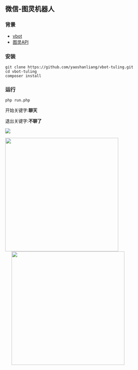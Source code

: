 ## 微信-图灵机器人

### 背景

* [vbot](https://github.com/HanSon/vbot)
* [图灵API](http://www.tuling123.com/)

### 安装

```
git clone https://github.com/yaoshanliang/vbot-tuling.git
cd vbot-tuling
composer install
```

### 运行

```
php run.php
```

开始关键字:**聊天**

退出关键字:**不聊了**

<img src="http://osnrkuxuq.bkt.clouddn.com/vbot-log">

<img src="http://osnrkuxuq.bkt.clouddn.com/WechatIMG180.jpeg" width="360px">    <img src="http://osnrkuxuq.bkt.clouddn.com/WechatIMG179.jpeg" style="padding-left: 20px" width="360px">
